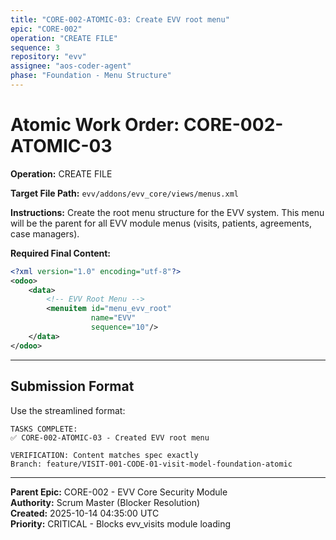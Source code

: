 ```yaml
---
title: "CORE-002-ATOMIC-03: Create EVV root menu"
epic: "CORE-002"
operation: "CREATE FILE"
sequence: 3
repository: "evv"
assignee: "aos-coder-agent"
phase: "Foundation - Menu Structure"
---
```


# Atomic Work Order: CORE-002-ATOMIC-03

**Operation:** CREATE FILE

**Target File Path:** `evv/addons/evv_core/views/menus.xml`

**Instructions:**
Create the root menu structure for the EVV system. This menu will be the parent for all EVV module menus (visits, patients, agreements, case managers).

**Required Final Content:**
```xml
<?xml version="1.0" encoding="utf-8"?>
<odoo>
    <data>
        <!-- EVV Root Menu -->
        <menuitem id="menu_evv_root"
                  name="EVV"
                  sequence="10"/>
    </data>
</odoo>
```

---

## Submission Format

Use the streamlined format:

```
TASKS COMPLETE:
✅ CORE-002-ATOMIC-03 - Created EVV root menu

VERIFICATION: Content matches spec exactly
Branch: feature/VISIT-001-CODE-01-visit-model-foundation-atomic
```

---

**Parent Epic:** CORE-002 - EVV Core Security Module  
**Authority:** Scrum Master (Blocker Resolution)  
**Created:** 2025-10-14 04:35:00 UTC  
**Priority:** CRITICAL - Blocks evv_visits module loading

